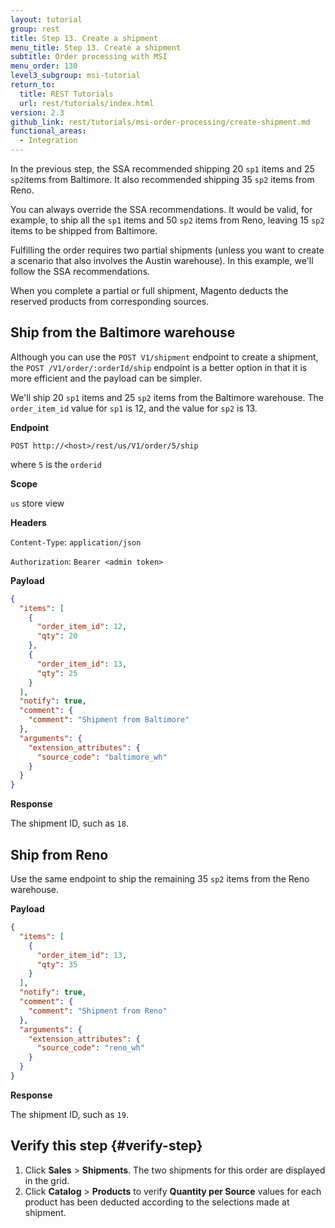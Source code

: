 ```yaml
---
layout: tutorial
group: rest
title: Step 13. Create a shipment
menu_title: Step 13. Create a shipment
subtitle: Order processing with MSI
menu_order: 130
level3_subgroup: msi-tutorial
return_to:
  title: REST Tutorials
  url: rest/tutorials/index.html
version: 2.3
github_link: rest/tutorials/msi-order-processing/create-shipment.md
functional_areas:
  - Integration
---
```


In the previous step, the SSA recommended shipping 20 `sp1` items and 25 `sp2`items from Baltimore. It also recommended shipping 35 `sp2` items from Reno.

You can always override the SSA recommendations. It would be valid, for example, to ship all the `sp1` items and 50 `sp2` items from Reno, leaving 15 `sp2` items to be shipped from Baltimore.

Fulfilling the order requires two partial shipments (unless you want to create a scenario that also involves the Austin warehouse). In this example, we'll follow the SSA recommendations.

When you complete a partial or full shipment, Magento deducts the reserved products from corresponding sources.

## Ship from the Baltimore warehouse

Although you can use the `POST V1/shipment` endpoint to create a shipment, the `POST /V1/order/:orderId/ship` endpoint is a better option in that it is more efficient and the payload can be simpler.

We'll ship 20 `sp1` items and 25 `sp2` items from the Baltimore warehouse. The `order_item_id` value for `sp1` is 12, and the value for `sp2` is 13.

**Endpoint**

`POST http://<host>/rest/us/V1/order/5/ship`

where `5` is the `orderid`

**Scope**

`us` store view

**Headers**


`Content-Type`: `application/json`

`Authorization`: `Bearer <admin token>`

**Payload**

``` json
{
  "items": [
    {
      "order_item_id": 12,
      "qty": 20
    },
    {
      "order_item_id": 13,
      "qty": 25
    }
  ],
  "notify": true,
  "comment": {
    "comment": "Shipment from Baltimore"
  },
  "arguments": {
    "extension_attributes": {
      "source_code": "baltimore_wh"
    }
  }
}
```

**Response**

The shipment ID, such as `18`.

## Ship from Reno

Use the same endpoint to ship the remaining 35 `sp2` items from the Reno warehouse.

**Payload**

``` json
{
  "items": [
    {
      "order_item_id": 13,
      "qty": 35
    }
  ],
  "notify": true,
  "comment": {
    "comment": "Shipment from Reno"
  },
  "arguments": {
    "extension_attributes": {
      "source_code": "reno_wh"
    }
  }
}
```

**Response**

The shipment ID, such as `19`.


## Verify this step {#verify-step}

1. Click **Sales** > **Shipments**. The two shipments for this order are displayed in the grid.
2. Click **Catalog** > **Products** to verify **Quantity per Source** values for each product has been deducted according to the selections made at shipment.
